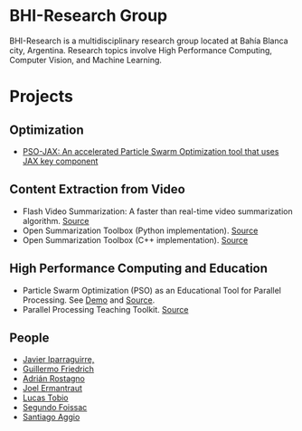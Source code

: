 # BHI-Research Group

BHI-Research is a multidisciplinary research group located at Bahía Blanca city, Argentina. Research topics involve High Performance Computing, Computer Vision, and Machine Learning.

# Projects

## Optimization

* [PSO-JAX: An accelerated Particle Swarm Optimization tool that uses JAX key component](https://github.com/BHI-Research/PSO-JAX)

## Content Extraction from Video

* Flash Video Summarization: A faster than real-time video summarization algorithm. [Source](https://github.com/javierip/flash-video-summarization)
* Open Summarization Toolbox (Python implementation). [Source](https://github.com/BHI-Research/ost-python)
* Open Summarization Toolbox (C++ implementation). [Source](https://github.com/BHI-Research/ost)

## High Performance Computing and Education

* Particle Swarm Optimization (PSO) as an Educational Tool for Parallel Processing. See [Demo](https://bhi-research.github.io/Edu-PSO-DEMO/) and [Source](https://github.com/BHI-Research/Edu-PSO).
* Parallel Processing Teaching Toolkit. [Source](https://github.com/javierip/parallel-processing-teaching-toolkit)

## People

* [Javier Iparraguirre,](https://www.javieriparraguirre.net/)
* [Guillermo Friedrich](https://github.com/guillermo-friedrich)
* [Adrián Rostagno](https://github.com/arostag)
* [Joel Ermantraut](https://github.com/JoelErmantraut1)
* [Lucas Tobio](https://github.com/Lucas-Tobio)
* [Segundo Foissac](https://github.com/segufoissac)
* [Santiago Aggio](https://github.com/sancolo)
